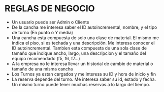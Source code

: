 # REGLAS DE NEGOCIO
* Un usuario puede ser Admin o Cliente
* De la cancha me interesa saber el ID autoincremental, nombre,  y el tipo de turno (En punto o Y media)
* Una cancha esta compuesta de solo una clase de material. El mismo me indica el piso, si es techada y una descripción. Me interesa conocer el ID autoincremental. Tambien esta compuesta de una sola clase de tamaño que indique ancho, largo, una descripcion y el tamaño del equipo recomendado (f5, f6, f7...)
* A la empresa no le interesa llevar un historial de cambio de material o tamaño de una misma cancha
* Los Turnos ya estan cargados y me interesa su ID y hora de inicio y fin
* La reserva depende del turno. Me interesa saber su id, estado y fecha. Un mismo turno puede tener muchas reservas a lo largo del tiempo.
